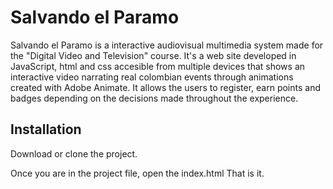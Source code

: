 # Salvando el Paramo

Salvando el Paramo is a interactive audiovisual multimedia system made for the "Digital Video and Television" course. It's a web site developed in JavaScript, html and css accesible from multiple devices that shows an interactive video narrating real colombian events through animations created with Adobe Animate. It allows the users to register, earn points and badges depending on the decisions made throughout the experience.

## Installation

Download or clone the project.

Once you are in the project file, open the index.html 
That is it. 

